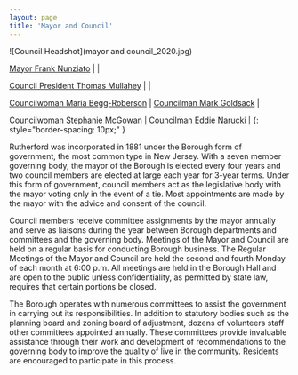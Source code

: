 ```yaml
---
layout: page
title: 'Mayor and Council'
---
```



![Council Headshot](mayor and council_2020.jpg)

[Mayor Frank Nunziato](frank-nunziato)                   |                                                     |

[Council President Thomas Mullahey](thomas-mullahey)     |                                                     |

[Councilwoman Maria Begg-Roberson](maria-begg-roberson)  |  [Councilman Mark Goldsack](mark-goldsack)          |

[Councilwoman Stephanie McGowan](stephanie-mcgowan)      |  [Councilman Eddie Narucki](eddie-narucki)           | 
{: style="border-spacing: 10px;" }

Rutherford was incorporated in 1881 under the Borough form of government, the most common type in New Jersey. With a seven member governing body, the mayor of the Borough is elected every four years and two council members are elected at large each year for 3-year terms. Under this form of government, council members act as the legislative body with the mayor voting only in the event of a tie. Most appointments are made by the mayor with the advice and consent of the council.

Council members receive committee assignments by the mayor annually and serve as liaisons during the year between Borough departments and committees and the governing body. Meetings of the Mayor and Council are held on a regular basis for conducting Borough business. The Regular Meetings of the Mayor and Council are held the second and fourth Monday of each month at 6:00 p.m.  All meetings are held in the Borough Hall and are open to the public unless confidentiality, as permitted by state law, requires that certain portions be closed.

The Borough operates with numerous committees to assist the government in carrying out its responsibilities. In addition to statutory bodies such as the planning board and zoning board of adjustment, dozens of volunteers staff other committees appointed annually. These committees provide invaluable assistance through their work and development of recommendations to the governing body to improve the quality of live in the community. Residents are encouraged to participate in this process.
